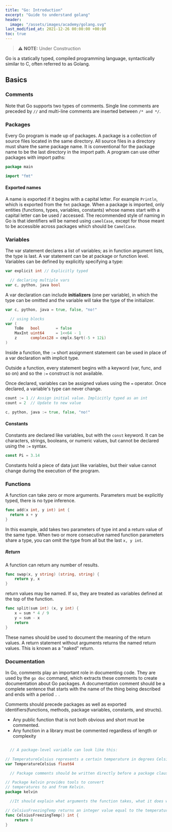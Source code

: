 ```yaml
---
title: "Go: Introduction"
excerpt: "Guide to understand golang"
header:
  image: "/assets/images/academy/golang.svg"
last_modified_at: 2021-12-26 00:00:00 +00:00
toc: true
---
```


> :warning: **NOTE:** Under Construction

Go is a statically typed, compiled programming language, syntactically similar to C, often referred to as Golang.


## Basics

### Comments

Note that Go supports two types of comments. Single line comments are preceded by `//` and multi-line comments are inserted between `/* and */`.


### Packages

Every Go program is made up of packages.
A package is a collection of source files located in the same directory. All source files in a directory must share the same package name.
It is conventional for the package name to be the last directory in the import path.
A program can use other packages with import paths:

```go
package main

import "fmt"
```

#### Exported names
A name is exported if it begins with a capital letter. For example `Println`, which is exported from the `fmt` package. When a package is imported, only entities (functions, types, variables, constants) whose names start with a capital letter can be used / accessed. The recommended style of naming in Go is that identifiers will be named using `camelCase`, except for those meant to be accessible across packages which should be `CamelCase`.


### Variables

The var statement declares a list of variables; as in function argument lists, the type is last.
A var statement can be at package or function level.
Variables can be defined by explicitly specifying a type:
```go
var explicit int // Explicitly typed

  // declaring multiple vars
var c, python, java bool
```

A var declaration can include **initializers** (one per variable), in which the type can be omitted and the variable will take the type of the initializer.

```go
var c, python, java = true, false, "no!"

  // using blocks
var (
	ToBe   bool       = false
	MaxInt uint64     = 1<<64 - 1
	z      complex128 = cmplx.Sqrt(-5 + 12i)
)
```

Inside a function, the `:=` short assignment statement can be used in place of a var declaration with implicit type.

Outside a function, every statement begins with a keyword (var, func, and so on) and so the `:=` construct is not available.

Once declared, variables can be assigned values using the `=` operator. Once declared, a variable's type can never change.

```go
count := 1 // Assign initial value. Implicitly typed as an int
count = 2  // Update to new value

c, python, java := true, false, "no!"
```

#### Constants
Constants are declared like variables, but with the `const` keyword.
It can be characters, strings, booleans, or numeric values, but cannot be declared using the `:=` syntax.

```go
const Pi = 3.14
```
Constants hold a piece of data just like variables, but their value cannot change during the execution of the program.


### Functions
A function can take zero or more arguments. Parameters must be explicitly typed, there is no type inference.

```go
func add(x int, y int) int {
  return x + y
}
```

In this example, add takes two parameters of type int and a return value of the same type.
When two or more consecutive named function parameters share a type, you can omit the type from all but the last `x, y int`.

##### Return
A function can return any number of results.

```go
func swap(x, y string) (string, string) {
	return y, x
}
```

return values may be named. If so, they are treated as variables defined at the top of the function.

```go
func split(sum int) (x, y int) {
	x = sum * 4 / 9
	y = sum - x
	return
}
```

These names should be used to document the meaning of the return values.
A return statement without arguments returns the named return values. This is known as a "naked" return.


### Documentation

In Go, comments play an important role in documenting code. They are used by the `go doc` command, which extracts these comments to create documentation about Go packages. A documentation comment should be a complete sentence that starts with the name of the thing being described and ends with a period `.` .

Comments should precede packages as well as exported identifiers(functions, methods, package variables, constants, and structs).

* Any public function that is not both obvious and short must be commented.
* Any function in a library must be commented regardless of length or complexity

```go

  // A package-level variable can look like this:

// TemperatureCelsius represents a certain temperature in degrees Celsius.
var TemperatureCelsius float64

  // Package comments should be written directly before a package clause and begin with `Package x ...`

// Package kelvin provides tools to convert
// temperatures to and from Kelvin.
package kelvin

  //It should explain what arguments the function takes, what it does with them, and what its return values mean

// CelsiusFreezingTemp returns an integer value equal to the temperature at which water freezes in degrees Celsius.
func CelsiusFreezingTemp() int {
	return 0
}
```
